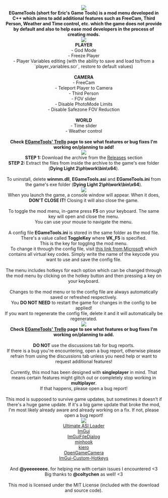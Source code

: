 <p align="center">
<img src="https://i.imgur.com/s6ZV1cz.png"/><br>
<b>EGameTools (short for Eric's Game Tools) is a mod menu developed in C++ which aims to add additional features such as FreeCam, Third Person, Weather and Time control, etc. which the game does not provide by default and also to help ease mod developers in the process of creating mods.</b><br>
<img src="https://i.imgur.com/M9VP0cv.png"/><br>
<b>PLAYER</b><br>
- God Mode<br>
- Freeze Player<br>
- Player Variables editing (with the ability to save and load to/from a `player_variables.scr`, restore to default values)<br><br>
<b>CAMERA</b><br>
- FreeCam<br>
- Teleport Player to Camera<br>
- Third Person<br>
- FOV slider<br>
- Disable PhotoMode Limits<br>
- Disable Safezone FOV Reduction<br><br>
<b>WORLD</b><br>
- Time slider<br>
- Weather control<br><br>
<b>Check <a href="https://trello.com/b/oRaJQEOi/egametools-dying-light-2">EGameTools' Trello﻿﻿</a> page to see what features or bug fixes I'm working on/planning to add!</b><br>
<img src="https://i.imgur.com/kOyrZYC.png"/><br>
<b>STEP 1: </b>Download the archive from the <a href="https://github.com/EricPlayZ/EGameTools/releases">Releases</a> section<br>
<b>STEP 2: </b>Extract the files from inside the archive to the game's exe folder (<b>Dying Light 2\ph\work\bin\x64</b>).<br><br>
To uninstall, delete <b>winmm.dll</b>, <b>EGameTools.asi</b> and <b>EGameTools.ini</b> from the game's exe folder (<b>Dying Light 2\ph\work\bin\x64</b>).<br>
<img src="https://i.imgur.com/CRAQXjm.png"/><br>
﻿﻿When you launch the game, a console window will appear. When it does, <b>DON'T CLOSE IT!</b> Closing it will also close the game.<br><br>
To toggle the mod menu, in-game press <b>F5</b> on your keyboard. The same key will open and close the menu.<br>
You can use your mouse to navigate the menu.<br><br>
A config file <b>EGameTools.ini</b> is stored in the same folder as the mod file. There's a value called <b>ToggleKey</b> where <b>VK_F5</b> is specified.<br>
This is the key for toggling the mod menu.<br>
To change it through the config file, visit <a href="https://learn.microsoft.com/en-us/windows/win32/inputdev/virtual-key-codes">this link from Microsoft</a> which contains all virtual key codes. Simply write the name of the keycode you want to use and save the config file.<br><br>
The menu includes hotkeys for each option which can be changed through the mod menu by clicking on the hotkey button and then pressing a key on your keyboard.<br><br>
Changes to the mod menu or to the config file are always automatically saved or refreshed respectively.<br>
You <b>DO NOT NEED</b> to restart the game for changes in the config to be applied!<br>
If you want to regenerate the config file, delete it and it will automatically be regenerated.<br>
<img src="https://i.imgur.com/m0X9akl.png"/><br>
<b>Check <a href="https://trello.com/b/oRaJQEOi/egametools-dying-light-2">EGameTools' Trello﻿﻿</a> page to see what features or bug fixes I'm working on/planning to add.</b><br><br>
<b>DO NOT</b> use the discussions tab for bug reports.<br>
If there is a bug you're encountering, open a bug report, otherwise please refrain from using the discussions tab unless you need help or want to request additional features!<br><br>
Currently, this mod has been designed with <b>singleplayer</b> in mind. That means certain features might glitch out or completely stop working in <b>multiplayer</b>.<br>
If that happens, please open a bug report!<br><br>
This mod is supposed to survive game updates, but sometimes it doesn't if there's a huge game update. If it's a big game update that broke the mod, I'm most likely already aware and already working on a fix. If not, please open a bug report!<br>
<img src="https://i.imgur.com/nbipzX1.png"/><br>
<a href="https://trello.com/b/oRaJQEOi/egametools-dying-light-2">Ultimate ASI Loader</a><br>
<a href="https://trello.com/b/oRaJQEOi/egametools-dying-light-2">ImGui</a><br>
<a href="https://trello.com/b/oRaJQEOi/egametools-dying-light-2">﻿ImGuiFileDialog</a><br>
<a href="https://trello.com/b/oRaJQEOi/egametools-dying-light-2">minhook</a><br>
<a href="https://trello.com/b/oRaJQEOi/egametools-dying-light-2">kiero</a><br>
<a href="https://trello.com/b/oRaJQEOi/egametools-dying-light-2">OpenGameCamera</a><br>
<a href="https://trello.com/b/oRaJQEOi/egametools-dying-light-2">ImGui-Custom-Hotkeys﻿</a><br><br>
And <b>@yeeeeeeee.</b> for helping me with certain issues I encountered <3<br>
Big thanks to <b>@coltychen</b> as well! <3<br><br>
This mod is licensed under the MIT License (included with the download and source code).
</p>
